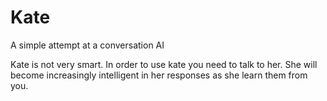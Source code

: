 # Kate

A simple attempt at a conversation AI

Kate is not very smart. In order to use kate you need to talk to her. She will become increasingly intelligent in her responses as she learn them from you.
